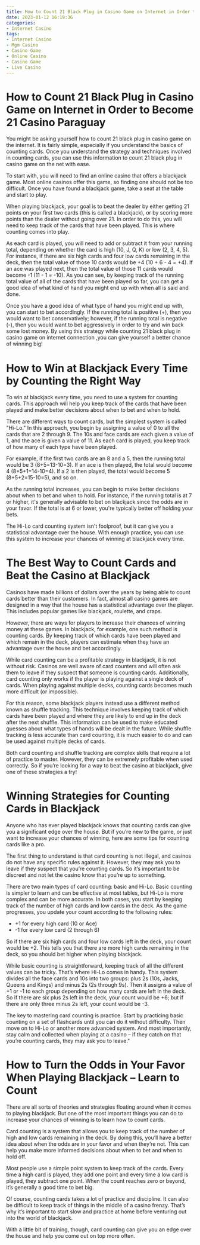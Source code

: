 ```yaml
---
title: How to Count 21 Black Plug in Casino Game on Internet in Order to Become 21 Casino Paraguay 
date: 2023-01-12 16:19:36
categories:
- Internet Casino
tags:
- Internet Casino
- Mgm Casino
- Casino Game
- Online Casino
- Casino Game
- Live Casino
---
```



#  How to Count 21 Black Plug in Casino Game on Internet in Order to Become 21 Casino Paraguay 

You might be asking yourself how to count 21 black plug in casino game on the internet. It is fairly simple, especially if you understand the basics of counting cards. Once you understand the strategy and techniques involved in counting cards, you can use this information to count 21 black plug in casino game on the net with ease.

To start with, you will need to find an online casino that offers a blackjack game. Most online casinos offer this game, so finding one should not be too difficult. Once you have found a blackjack game, take a seat at the table and start to play.

When playing blackjack, your goal is to beat the dealer by either getting 21 points on your first two cards (this is called a blackjack), or by scoring more points than the dealer without going over 21. In order to do this, you will need to keep track of the cards that have been played. This is where counting comes into play.

As each card is played, you will need to add or subtract it from your running total, depending on whether the card is high (10, J, Q, K) or low (2, 3, 4, 5). For instance, if there are six high cards and four low cards remaining in the deck, then the total value of those 10 cards would be +4 (10 + 6 - 4 = +4). If an ace was played next, then the total value of those 11 cards would become -1 (11 - 1 = -10). As you can see, by keeping track of the running total value of all of the cards that have been played so far, you can get a good idea of what kind of hand you might end up with when all is said and done.

Once you have a good idea of what type of hand you might end up with, you can start to bet accordingly. If the running total is positive (+), then you would want to bet conservatively; however, if the running total is negative (-), then you would want to bet aggressively in order to try and win back some lost money. By using this strategy while counting 21 black plug in casino game on internet connection ,you can give yourself a better chance of winning big!

#  How to Win at Blackjack Every Time by Counting the Right Way 

To win at blackjack every time, you need to use a system for counting cards. This approach will help you keep track of the cards that have been played and make better decisions about when to bet and when to hold.

There are different ways to count cards, but the simplest system is called "Hi-Lo." In this approach, you begin by assigning a value of 0 to all the cards that are 2 through 9. The 10s and face cards are each given a value of 1, and the ace is given a value of 11. As each card is played, you keep track of how many of each type have been played.

For example, if the first two cards are an 8 and a 5, then the running total would be 3 (8+5=13-10=3). If an ace is then played, the total would become 4 (8+5+1=14-10=4). If a 2 is then played, the total would become 5 (8+5+2=15-10=5), and so on.

As the running total increases, you can begin to make better decisions about when to bet and when to hold. For instance, if the running total is at 7 or higher, it's generally advisable to bet on blackjack since the odds are in your favor. If the total is at 6 or lower, you're typically better off holding your bets.

The Hi-Lo card counting system isn't foolproof, but it can give you a statistical advantage over the house. With enough practice, you can use this system to increase your chances of winning at blackjack every time.

#  The Best Way to Count Cards and Beat the Casino at Blackjack 

Casinos have made billions of dollars over the years by being able to count cards better than their customers. In fact, almost all casino games are designed in a way that the house has a statistical advantage over the player. This includes popular games like blackjack, roulette, and craps.

However, there are ways for players to increase their chances of winning money at these games. In blackjack, for example, one such method is counting cards. By keeping track of which cards have been played and which remain in the deck, players can estimate when they have an advantage over the house and bet accordingly.

While card counting can be a profitable strategy in blackjack, it is not without risk. Casinos are well aware of card counters and will often ask them to leave if they suspect that someone is counting cards. Additionally, card counting only works if the player is playing against a single deck of cards. When playing against multiple decks, counting cards becomes much more difficult (or impossible).

For this reason, some blackjack players instead use a different method known as shuffle tracking. This technique involves keeping track of which cards have been played and where they are likely to end up in the deck after the next shuffle. This information can be used to make educated guesses about what types of hands will be dealt in the future. While shuffle tracking is less accurate than card counting, it is much easier to do and can be used against multiple decks of cards.

Both card counting and shuffle tracking are complex skills that require a lot of practice to master. However, they can be extremely profitable when used correctly. So if you’re looking for a way to beat the casino at blackjack, give one of these strategies a try!

#  Winning Strategies for Counting Cards in Blackjack 

Anyone who has ever played blackjack knows that counting cards can give you a significant edge over the house. But if you’re new to the game, or just want to increase your chances of winning, here are some tips for counting cards like a pro.

The first thing to understand is that card counting is not illegal, and casinos do not have any specific rules against it. However, they may ask you to leave if they suspect that you’re counting cards. So it’s important to be discreet and not let the casino know that you’re up to something.

There are two main types of card counting: basic and Hi-Lo. Basic counting is simpler to learn and can be effective at most tables, but Hi-Lo is more complex and can be more accurate. In both cases, you start by keeping track of the number of high cards and low cards in the deck. As the game progresses, you update your count according to the following rules:

* +1 for every high card (10 or Ace)
* -1 for every low card (2 through 6)

So if there are six high cards and four low cards left in the deck, your count would be +2. This tells you that there are more high cards remaining in the deck, so you should bet higher when playing blackjack.

While basic counting is straightforward, keeping track of all the different values can be tricky. That’s where Hi-Lo comes in handy. This system divides all the face cards and 10s into two groups: plus 2s (10s, Jacks, Queens and Kings) and minus 2s (2s through 9s). Then it assigns a value of +1 or -1 to each group depending on how many cards are left in the deck. So if there are six plus 2s left in the deck, your count would be +6; but if there are only three minus 2s left, your count would be -3.

The key to mastering card counting is practice. Start by practicing basic counting on a set of flashcards until you can do it without difficulty. Then move on to Hi-Lo or another more advanced system. And most importantly, stay calm and collected when playing at a casino – if they catch on that you’re counting cards, they may ask you to leave."

#  How to Turn the Odds in Your Favor When Playing Blackjack – Learn to Count

There are all sorts of theories and strategies floating around when it comes to playing blackjack. But one of the most important things you can do to increase your chances of winning is to learn how to count cards.

Card counting is a system that allows you to keep track of the number of high and low cards remaining in the deck. By doing this, you’ll have a better idea about when the odds are in your favor and when they’re not. This can help you make more informed decisions about when to bet and when to hold off.

Most people use a simple point system to keep track of the cards. Every time a high card is played, they add one point and every time a low card is played, they subtract one point. When the count reaches zero or beyond, it’s generally a good time to bet big.

Of course, counting cards takes a lot of practice and discipline. It can also be difficult to keep track of things in the middle of a casino frenzy. That’s why it’s important to start slow and practice at home before venturing out into the world of blackjack.

With a little bit of training, though, card counting can give you an edge over the house and help you come out on top more often.